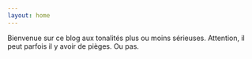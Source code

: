 ```yaml
---
layout: home
---
```


Bienvenue sur ce blog aux tonalités plus ou moins sérieuses. Attention, il peut parfois il y avoir de pièges. Ou pas.
